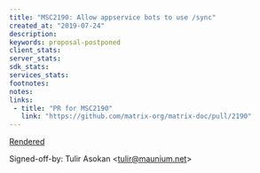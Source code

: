 ```yaml
---
title: "MSC2190: Allow appservice bots to use /sync"
created_at: "2019-07-24"
description:
keywords: proposal-postponed
client_stats:
server_stats:
sdk_stats:
services_stats:
footnotes:
notes:
links:
 - title: "PR for MSC2190"
   link: "https://github.com/matrix-org/matrix-doc/pull/2190"
---
```

[Rendered](https://github.com/tulir/matrix-doc/blob/restore_as_sync/proposals/2190-allow-appservice-sync.md)

Signed-off-by: Tulir Asokan &lt;tulir@maunium.net&gt;
